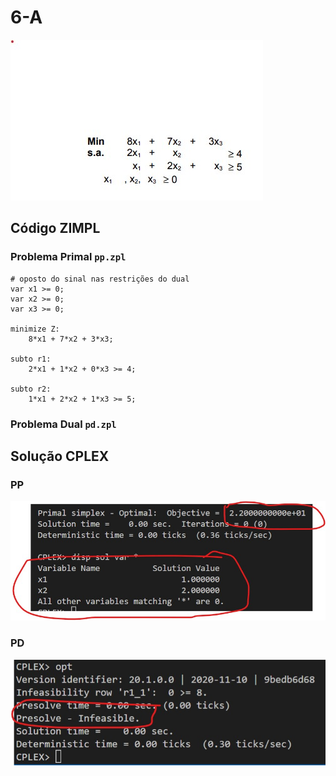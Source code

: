 # 6-A

![image](resources/ex.jpg)

## Código ZIMPL

### Problema Primal `pp.zpl`

    # oposto do sinal nas restrições do dual
    var x1 >= 0;
    var x2 >= 0;
    var x3 >= 0;

    minimize Z:
        8*x1 + 7*x2 + 3*x3;

    subto r1:
        2*x1 + 1*x2 + 0*x3 >= 4;

    subto r2:
        1*x1 + 2*x2 + 1*x3 >= 5;

### Problema Dual `pd.zpl`

## Solução CPLEX

### PP

![image](resources/sol-pp.jpg)

### PD

![image](resources/sol-pd.jpg)
